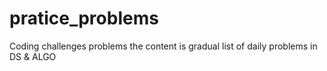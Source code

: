 # pratice_problems
Coding challenges problems
the content is gradual list of daily problems in DS & ALGO
